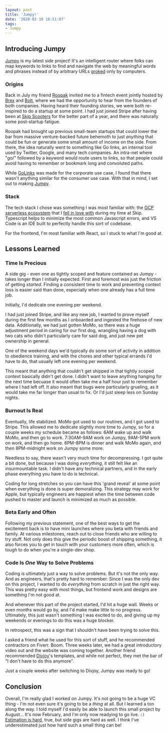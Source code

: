 ```yaml
---
layout: post
title: 'Jumpy!'
date: '2020-02-10 16:51:07'
tags:
- Jumpy
---
```


## Introducing Jumpy

[Jumpy](http://jumpy.dev/) is my latest side project! It's an intelligent router where folks can map keywords to links to find and navigate the web by meaningful words and phrases instead of by arbitrary URLs [groked](https://en.wikipedia.org/wiki/Grok) only by computers.

### Origins

Back in July my friend [Roopak](https://twitter.com/roopakv) invited me to a fintech event jointly hosted by [Brex](https://brex.com/) and [Bolt](https://www.bolt.com/), where we had the opportunity to hear from the founders of both companies. Having heard their founding stories, we were both re-inspired to do a startup at some point. I had just joined Stripe after having been at [Skip Scooters](https://rideskip.com/) for the better part of a year, and there was naturally some post-startup fatigue.

Roopak had brought up previous small-team startups that could lower the bar from massive venture-backed future behemoth to just _anything_ that could be fun or generate some small amount of income on the side. From there, the idea naturally went to something like Go links, an internal tool used by Twitter, Google, and many tech companies. An intra-net where "go/" followed by a keyword would route users to links, so that people could avoid having to remember or bookmark long and convoluted paths.

While [GoLinks](https://www.golinks.io/) was made for the corporate use case, I found that there wasn't anything similar for the consumer use case. With that in mind, I set out to making [Jumpy](http://jumpy.dev/).

### Stack

The tech stack I chose was something I was most familiar with: the [GCP serverless ecosystem](https://blog.chander.app/2018/11/16/serverless.html) that I [fell in love with](https://blog.chander.app/2019/03/10/typescript-decorators.html) during my time at Skip. Typescript helps to minimize the most common Javascript errors, and VS Code is an IDE built to perfectly handle this sort of codebase.

For the frontend, I'm most familiar with React, so I stuck to what I'm good at.

## Lessons Learned

### Time Is Precious

A side gig - even one as tightly scoped and feature contained as Jumpy - takes longer than I initially expected. First and foremost was just the friction of getting _started_. Finding a consistent time to work and preventing context loss is easier said than done, especially when one already has a full time job.

Initially, I'd dedicate one evening per weekend.

I had just joined Stripe, and like any new job, I wanted to prove myself during the first few months as I onboarded and ingested the firehose of new data. Additionally, we had just gotten MoMo, so there was a huge adjustment period in caring for our first dog, wrangling having a dog with two cats who didn't particularly care for said dog, and just new pet ownership in general.

One of the weekend days we'd typically do some sort of activity in addition to obedience training, and with the chores and other typical errands I'd have to do, that usually left one evening per weekend.

This meant that anything that couldn't get shipped in that tightly scoped context basically didn't get done. I didn't want to leave anything hanging for the next time becuase it would often take me a half hour just to remember where I had left off. It also meant that bugs were particularly grueling, as it would take me far longer than usual to fix. Or I'd just sleep less on Sunday nights.

### Burnout Is Real

Eventually, life stabilized. MoMo got used to our routines, and I got used to Stripe. This allowed me to dedicate slightly more time to Jumpy, so for a couple weeks my schedule became as follows: 6AM wake up and walk MoMo, and then go to work. 7:30AM-9AM work on Jumpy, 9AM-5PM work on work, and then go home. 6PM-8PM is dinner and walk MoMo again, and then 8PM-midnight work on Jumpy some more.

Needless to say, there wasn't very much time for decompressing. I got quite a bit done, but because I was doing _everything_, it still felt like an insurmountable task. I didn't have any technical partners, and in the early phase everything you have to do is technical.

Coding for long stretches so you can have this 'grand reveal' at some point when everything is done is super demoralizing. This strategy may work for Apple, but typically engineers are happiest when the time between code pushed to master and launch is minimized as much as possible.

### Beta Early and Often

Following my previous statement, one of the best ways to get the excitement back is to have mini launches where you beta with friends and family. At various milestones, reach out to close friends who are willing to try stuff. Not only does this give the periodic boost of shipping something, it also forces you to get in touch with your customers more often, which is tough to do when you're a single-dev shop.

### Code Is *One* Way to Solve Problems

Coding is ultimately just a way to solve problems. But it's not the only way. And as engineers, that's pretty hard to remember. Since I was the only dev on this project, I wanted to do _everything_ from scratch in just the right way. This was pretty easy with most things, but frontend work and designs are something I'm not good at.

And whenever this part of the project started, I'd hit a huge wall. Weeks or even months would go by, and I'd make make little to no progress. Ultimately, this just wasn't something I was excited to do, and giving up my weekends or evenings to do this was a huge blocker.

In retrospect, this was a sign that I shouldn't have been trying to solve this.

I asked a friend what he used for this sort of stuff, and he recommended contractors on Fiverr. Boom. Three weeks later, we had a great introductory video out and the website was coming together. Another friend recommended [Divjoy](https://divjoy.com/)'s templates, and while not perfect, they met the bar of "I don't have to do this anymore".

Just a couple weeks after switching to Divjoy, Jumpy was ready to go!

## Conclusion

Overall, I'm really glad I worked on Jumpy. It's not going to be a huge VC thing - I'm not even sure it's going to be a _thing_ at all. But I learned a ton along the way. I told myself I'd easily be able to launch this small project by August... It's now February, and I'm only now readying to go live. `:)` [Estimation is hard](https://www.gun.io/blog/why-are-we-still-so-bad-at-software-estimates), true, but side gigs are hard as well. I think I've underestimated just how hard such a small thing can be!